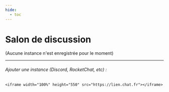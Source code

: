 ```yaml
---
hide:
  - toc
---
```


# Salon de discussion

(Aucune instance n'est enregistrée pour le moment)

---

###### Ajouter une instance (Discord, RocketChat, etc) :

```<iframe width="100%" height="550" src="https://lien.chat.fr"></iframe>```


<style>
  body {text-align: justify}
  .md-content__button {
    display: none;
  }
</style>
